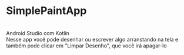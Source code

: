 # SimplePaintApp
<BR>Android Studio com Kotlin
<BR>Nesse app você pode desenhar ou escrever algo arranstando na tela e também pode clicar em "Limpar Desenho", que você irá apagar-lo
  
